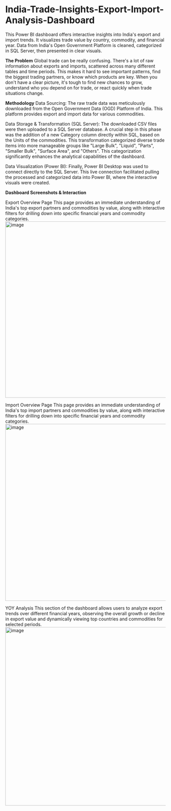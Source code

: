 # India-Trade-Insights-Export-Import-Analysis-Dashboard
This Power BI dashboard offers interactive insights into India's export and import trends. It visualizes trade value by country, commodity, and financial year. Data from India's Open Government Platform is cleaned, categorized in SQL Server, then presented in clear visuals.

**The Problem**
Global trade can be really confusing. There's a lot of raw information about exports and imports, scattered across many different tables and time periods. This makes it hard to see important patterns, find the biggest trading partners, or know which products are key. When you don't have a clear picture, it's tough to find new chances to grow, understand who you depend on for trade, or react quickly when trade situations change.

**Methodology**
Data Sourcing: The raw trade data was meticulously downloaded from the Open Government Data (OGD) Platform of India. This platform provides export and import data for various commodities.

Data Storage & Transformation (SQL Server): The downloaded CSV files were then uploaded to a SQL Server database. A crucial step in this phase was the addition of a new Category column directly within SQL, based on the Units of the commodities. This transformation categorized diverse trade items into more manageable groups like "Large Bulk", "Liquid", "Parts", "Smaller Bulk", "Surface Area", and "Others". This categorization significantly enhances the analytical capabilities of the dashboard.

Data Visualization (Power BI): Finally, Power BI Desktop was used to connect directly to the SQL Server. This live connection facilitated pulling the processed and categorized data into Power BI, where the interactive visuals were created.

**Dashboard Screenshots & Interaction**

Export Overview Page
This page provides an immediate understanding of India's top export partners and commodities by value, along with interactive filters for drilling down into specific financial years and commodity categories. 
<img width="968" height="552" alt="image" src="https://github.com/user-attachments/assets/37405f56-d28c-438c-8e58-6250949026f2" />


Import Overview Page
This page provides an immediate understanding of India's top import partners and commodities by value, along with interactive filters for drilling down into specific financial years and commodity categories. 
<img width="964" height="554" alt="image" src="https://github.com/user-attachments/assets/4240bc76-5971-44eb-9a54-b2d4706d7481" />


YOY Analysis
This section of the dashboard allows users to analyze export trends over different financial years, observing the overall growth or decline in export value and dynamically viewing top countries and commodities for selected periods. 
<img width="956" height="559" alt="image" src="https://github.com/user-attachments/assets/0406be5c-195a-44dc-984d-d6a48352d9c4" />



